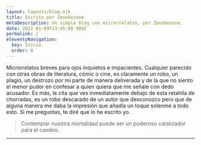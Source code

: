 ```yaml
---
layout: layouts/blog.njk
title: Escrito por Zenekezene
metaDescription: Un simple blog con microrrelatos, por Zenekezene.
date: 2022-01-09T23:45:08.989Z
permalink: /
eleventyNavigation:
  key: Inicio
  order: 0
---
```

Microrrelatos breves para ojos inquietos e impacientes. Cualquier parecido con otras obras de literatura, cómic o cine, es claramente un robo, un plagio, un destrozo por mi parte de manera deliverada y de la que no siento el menor pudor en confesar a quien quiera que me señale con dedo acusador. Es más, la cita que ves inmediatamente debajo de esta retahíla de chorradas, es un robo descarado de un autor que desconozco pero que de alguna manera me daba la impresión que añadía un toque solenme a todo esto. Si me preguntas, te diré que lo he escrito yo.

> Contemplar nuestra mortalidad puede ser un poderoso catalizador para el cambio.

<hr />